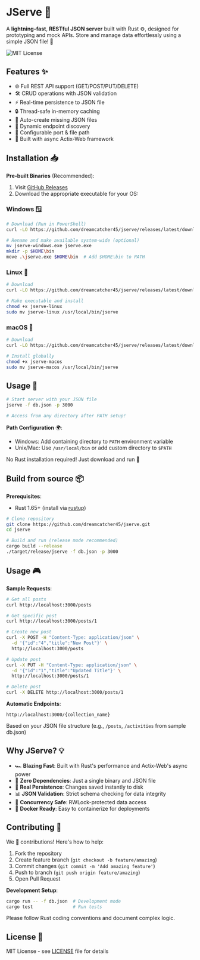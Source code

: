 
# JServe 🚀

A **lightning-fast**, **RESTful JSON server** built with Rust ⚙️, designed for prototyping and mock APIs. Store and manage data effortlessly using a simple JSON file! 📁

![MIT License](https://img.shields.io/badge/License-MIT-green.svg)

## Features ✨

- 🌐 Full REST API support (GET/POST/PUT/DELETE)
- 🛠️ CRUD operations with JSON validation
- ⚡ Real-time persistence to JSON file
- 🔒 Thread-safe in-memory caching
- 🚦 Auto-create missing JSON files
- 📡 Dynamic endpoint discovery
- 🔧 Configurable port & file path
- 📡 Built with async Actix-Web framework


## Installation 📥

**Pre-built Binaries** (Recommended):
1. Visit [GitHub Releases](https://github.com/dreamcatcher45/jserve/releases)
2. Download the appropriate executable for your OS:

### Windows 🪟
```bash
# Download (Run in PowerShell)
curl -LO https://github.com/dreamcatcher45/jserve/releases/latest/download/jserve-windows.exe

# Rename and make available system-wide (optional)
mv jserve-windows.exe jserve.exe
mkdir -p $HOME\bin
move .\jserve.exe $HOME\bin  # Add $HOME\bin to PATH
```

### Linux 🐧
```bash
# Download
curl -LO https://github.com/dreamcatcher45/jserve/releases/latest/download/jserve-linux

# Make executable and install
chmod +x jserve-linux
sudo mv jserve-linux /usr/local/bin/jserve
```

### macOS 🍎
```bash
# Download
curl -LO https://github.com/dreamcatcher45/jserve/releases/latest/download/jserve-macos

# Install globally
chmod +x jserve-macos
sudo mv jserve-macos /usr/local/bin/jserve
```

## Usage 🚀
```bash
# Start server with your JSON file
jserve -f db.json -p 3000

# Access from any directory after PATH setup!
```

**Path Configuration** 🌍:
- Windows: Add containing directory to `PATH` environment variable
- Unix/Mac: Use `/usr/local/bin` or add custom directory to `$PATH`

No Rust installation required! Just download and run 🎉


## Build from source 📦

**Prerequisites**: 
- Rust 1.65+ (install via [rustup](https://rustup.rs/))

```bash
# Clone repository
git clone https://github.com/dreamcatcher45/jserve.git
cd jserve

# Build and run (release mode recommended)
cargo build --release
./target/release/jserve -f db.json -p 3000
```

## Usage 🎮

**Sample Requests**:
```bash
# Get all posts
curl http://localhost:3000/posts

# Get specific post
curl http://localhost:3000/posts/1

# Create new post
curl -X POST -H "Content-Type: application/json" \
  -d '{"id":"4","title":"New Post"}' \
  http://localhost:3000/posts

# Update post
curl -X PUT -H "Content-Type: application/json" \
  -d '{"id":"1","title":"Updated Title"}' \
  http://localhost:3000/posts/1

# Delete post
curl -X DELETE http://localhost:3000/posts/1
```

**Automatic Endpoints**:
```
http://localhost:3000/{collection_name}
```
Based on your JSON file structure (e.g., `/posts`, `/activities` from sample db.json)

## Why JServe? 💡

- 🏎️ **Blazing Fast**: Built with Rust's performance and Actix-Web's async power
- 🧩 **Zero Dependencies**: Just a single binary and JSON file
- 🔄 **Real Persistence**: Changes saved instantly to disk
- 📊 **JSON Validation**: Strict schema checking for data integrity
- 🔐 **Concurrency Safe**: RWLock-protected data access
- 🐳 **Docker Ready**: Easy to containerize for deployments

## Contributing 🤝

We 💖 contributions! Here's how to help:

1. Fork the repository
2. Create feature branch (`git checkout -b feature/amazing`)
3. Commit changes (`git commit -m 'Add amazing feature'`)
4. Push to branch (`git push origin feature/amazing`)
5. Open Pull Request

**Development Setup**:
```bash
cargo run -- -f db.json  # Development mode
cargo test               # Run tests
```

Please follow Rust coding conventions and document complex logic.

## License 📜

MIT License - see [LICENSE](LICENSE) file for details
